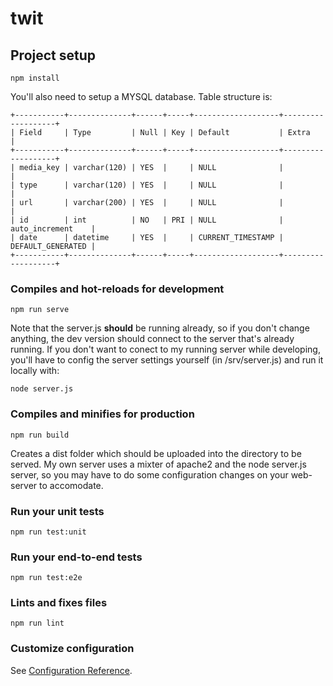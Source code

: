 # twit

## Project setup
```
npm install
```
You'll also need to setup a MYSQL database.  Table structure is:
```
+-----------+--------------+------+-----+-------------------+-------------------+
| Field     | Type         | Null | Key | Default           | Extra             |
+-----------+--------------+------+-----+-------------------+-------------------+
| media_key | varchar(120) | YES  |     | NULL              |                   |
| type      | varchar(120) | YES  |     | NULL              |                   |
| url       | varchar(200) | YES  |     | NULL              |                   |
| id        | int          | NO   | PRI | NULL              | auto_increment    |
| date      | datetime     | YES  |     | CURRENT_TIMESTAMP | DEFAULT_GENERATED |
+-----------+--------------+------+-----+-------------------+-------------------+
```
### Compiles and hot-reloads for development
```
npm run serve
```

Note that the server.js **should** be running already, so if you don't change anything, the dev version should connect to the server that's already running.  If you don't want to conect to my running server while developing, you'll have to config the server settings yourself (in /srv/server.js) and run it locally with:

```
node server.js
```

### Compiles and minifies for production
```
npm run build
```

Creates a dist folder which should be uploaded into the directory to be served.  My own server uses a mixter of apache2 and the node server.js server, so you may have to do some configuration changes on your web-server to accomodate.  

### Run your unit tests
```
npm run test:unit
```

### Run your end-to-end tests
```
npm run test:e2e
```

### Lints and fixes files
```
npm run lint
```

### Customize configuration
See [Configuration Reference](https://cli.vuejs.org/config/).
